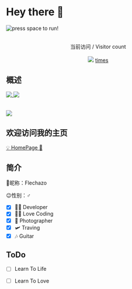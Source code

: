 # Hey there :wave:

<div>
  <img align="center" src="https://cdn.jsdelivr.net/gh/BillScott1024/BillScott1024/assets/dino.gif" alt="press space to run!">
<!--   <img align="center" style="border-radius: 25px; box-shadow: 10px 10px 5px #888888;" src="https://cdn.jsdelivr.net/gh/BillScott1024/BillScott1024/assets/cover-05.webp" alt="Hello world"> -->
</div>

<p align="center"> 
  <br>
 当前访问 / Visitor count<br><br>
  <img src="https://profile-counter.glitch.me/FlechazoPh/count.svg" /><label align="center"> <u> times </u></label>
</p>


## 概述

<a href="https://github.com/FlechazoPh">
  <img align="top" src="https://github-readme-stats.extingstudio.vercel.app/api/?username=FlechazoPh&count_private=true&show_icons=true&theme=vue-dark" />
</a>
<a href="https://github.com/FlechazoPh">
  <img align="top" src="https://github-readme-stats.extingstudio.vercel.app/api/top-langs/?username=FlechazoPh&theme=vue-dark" />
</a>
<br>
<br>
<br>
<a href="https://skyline.github.com/FlechazoPh/2021">
  <img align="center" src="https://cdn.jsdelivr.net/gh/FlechazoPh/FlechazoPh/assets/skyline.png" />
</a>


## 欢迎访问我的主页


[💡 HomePage 🔗](https://github.com/FlechazoPh/FlechazoPh)


<!--
**wr20060926/wr20060926** is a ✨ _special_ ✨ repository because its `README.md` (this file) appears on your GitHub profile.

Here are some ideas to get you started:

- 🔭 I’m currently working on ...
- 🌱 I’m currently learning ...
- 👯 I’m looking to collaborate on ...
- 🤔 I’m looking for help with ...
- 💬 Ask me about ...
- 📫 How to reach me: ...
- 😄 Pronouns: ...
- ⚡ Fun fact: ...
-->
## 简介
🎈昵称：Flechazo

😉性别：♂

- [x] 👨‍💻 Developer
- [x] 👨‍💻 Love Coding
- [x] 📸 Photographer
- [x] 🛩 Traving
- [x] 🎶 Guitar

## ToDo
- [ ] Learn To Life
- [ ] Learn To Love



